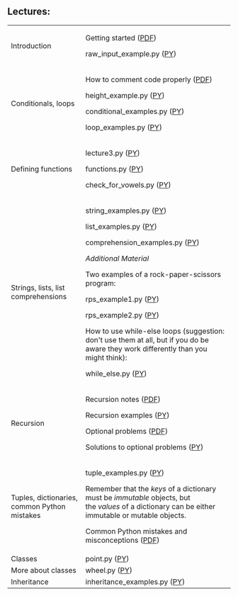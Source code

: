 <h2>Lectures: </h2>
<table class="tablewidth" summary="See table caption for summary.">
<tbody>
<tr class="row">
<td>Introduction</td>
<td>
<p>Getting started (<a href="MIT6_189IAP11_start.pdf" data-smd-id="s107">PDF</a>)</p>
<p>raw_input_example.py (<a href="raw_input_example.py" data-smd-id="s108">PY</a>)</p>
</td>
</tr>
<tr class="alt-row">
<td>Conditionals, loops</td>
<td>
<p>How to comment code properly (<a href="MIT6_189IAP11_comment.pdf" data-smd-id="s109">PDF</a>)</p>
<p>height_example.py (<a href="height_example.py" data-smd-id="s110">PY</a>)</p>
<p>conditional_examples.py (<a href="conditional_examples.py" data-smd-id="s111">PY</a>)</p>
<p>loop_examples.py (<a href="loop_examples.py" data-smd-id="s112">PY</a>)</p>
</td>
</tr>
<tr class="row">
<td>Defining functions</td>
<td>
<p>lecture3.py (<a href="lecture3.py" data-smd-id="s113">PY</a>)</p>
<p>functions.py (<a href="functions.py" data-smd-id="s114">PY</a>)</p>
<p>check_for_vowels.py (<a href="check_for_vowels.py" data-smd-id="s115">PY</a>)</p>
</td>
</tr>
<tr class="alt-row">
<td>Strings, lists, list comprehensions</td>
<td>
<p>string_examples.py (<a href="string_examples.py" data-smd-id="s116">PY</a>)</p>
<p>list_examples.py (<a href="list_examples.py" data-smd-id="s117">PY</a>)</p>
<p>comprehension_examples.py (<a href="comprehension_examples.py" data-smd-id="s118">PY</a>)</p>
<em>Additional Material</em>
<p>Two examples of a rock-paper-scissors program:</p>
<p>rps_example1.py (<a href="rps_example1.py" data-smd-id="s119">PY</a>)</p>
<p>rps_example2.py (<a href="rps_example2.py" data-smd-id="s120">PY</a>)</p>
<p>How to use while-else loops (suggestion: don't use them at all, but if you do be aware they work differently than you might think):</p>
<p>while_else.py (<a href="while_else.py" data-smd-id="s121">PY</a>)</p>
</td>
</tr>
<tr class="row">
<td>Recursion</td>
<td>
<p>Recursion notes (<a href="MIT6_189IAP11_rec_notes.pdf" data-smd-id="s122">PDF</a>)</p>
<p>Recursion examples (<a href="rec_ex.py" data-smd-id="s123">PY</a>)</p>
<p>Optional problems (<a href="MIT6_189IAP11_rec_problems.pdf" data-smd-id="s124">PDF</a>)</p>
<p>Solutions to optional problems (<a href="recursion.py" data-smd-id="s125">PY</a>)</p>
</td>
</tr>
<tr class="alt-row">
<td>Tuples, dictionaries, common Python mistakes</td>
<td>
<p>tuple_examples.py (<a href="tuple_examples.py" data-smd-id="s126">PY</a>)</p>
<p>Remember that the&nbsp;<em>keys</em>&nbsp;of a dictionary must be&nbsp;<em>immutable</em>&nbsp;objects, but the&nbsp;<em>values</em>&nbsp;of a dictionary can be either immutable or mutable objects.</p>
<p>Common Python mistakes and misconceptions (<a href="MIT6_189IAP11_mistakes.pdf" data-smd-id="s127">PDF</a>)</p>
</td>
</tr>
<tr class="row">
<td>Classes</td>
<td>point.py (<a href="point.py" data-smd-id="s128">PY</a>)</td>
</tr>
<tr class="alt-row">
<td>More about classes</td>
<td>wheel.py (<a href="wheel.py" data-smd-id="s129">PY</a>)</td>
</tr>
<tr class="row">
<td>Inheritance</td>
<td>inheritance_examples.py (<a href="inheritance_examples.py" data-smd-id="s130">PY</a>)</td>
</tr>
</tbody>
</table>
